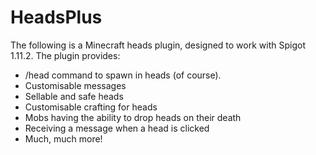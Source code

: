 # HeadsPlus
The following is a Minecraft heads plugin, designed to work with Spigot 1.11.2. The plugin provides:

- /head command to spawn in heads (of course).
- Customisable messages
- Sellable and safe heads
- Customisable crafting for heads
- Mobs having the ability to drop heads on their death
- Receiving a message when a head is clicked
- Much, much more!

